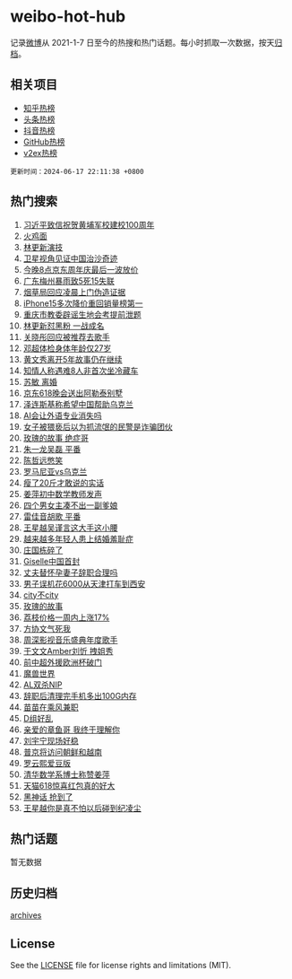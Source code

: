 # weibo-hot-hub

记录[微博](https://www.weibo.com)从 2021-1-7 日至今的热搜和热门话题。每小时抓取一次数据，按天[归档](archives)。

## 相关项目

- [知乎热榜](https://github.com/lonnyzhang423/zhihu-hot-hub)
- [头条热榜](https://github.com/lonnyzhang423/toutiao-hot-hub)
- [抖音热榜](https://github.com/lonnyzhang423/douyin-hot-hub)
- [GitHub热榜](https://github.com/lonnyzhang423/github-hot-hub)
- [v2ex热榜](https://github.com/lonnyzhang423/v2ex-hot-hub)


`更新时间：2024-06-17 22:11:38 +0800`

## 热门搜索

1. [习近平致信祝贺黄埔军校建校100周年](https://m.weibo.cn/search?containerid=100103type%3D1%26t%3D10%26q%3D%23%E4%B9%A0%E8%BF%91%E5%B9%B3%E8%87%B4%E4%BF%A1%E7%A5%9D%E8%B4%BA%E9%BB%84%E5%9F%94%E5%86%9B%E6%A0%A1%E5%BB%BA%E6%A0%A1100%E5%91%A8%E5%B9%B4%23&stream_entry_id=51&isnewpage=1&extparam=seat%3D1%26stream_entry_id%3D51%26c_type%3D51%26pos%3D0%26cate%3D10103%26filter_type%3Drealtimehot%26dgr%3D0%26q%3D%2523%25E4%25B9%25A0%25E8%25BF%2591%25E5%25B9%25B3%25E8%2587%25B4%25E4%25BF%25A1%25E7%25A5%259D%25E8%25B4%25BA%25E9%25BB%2584%25E5%259F%2594%25E5%2586%259B%25E6%25A0%25A1%25E5%25BB%25BA%25E6%25A0%25A1100%25E5%2591%25A8%25E5%25B9%25B4%2523%26display_time%3D1718633497%26pre_seqid%3D17186334973050192971)
1. [火鸡面](https://m.weibo.cn/search?containerid=100103type%3D1%26t%3D10%26q%3D%E7%81%AB%E9%B8%A1%E9%9D%A2&stream_entry_id=31&isnewpage=1&extparam=seat%3D1%26dgr%3D0%26c_type%3D31%26flag%3D2%26band_rank%3D1%26realpos%3D1%26stream_entry_id%3D31%26lcate%3D5001%26pos%3D0%26q%3D%25E7%2581%25AB%25E9%25B8%25A1%25E9%259D%25A2%26cate%3D5001%26filter_type%3Drealtimehot%26display_time%3D1718633497%26pre_seqid%3D17186334973050192971)
1. [林更新演技](https://m.weibo.cn/search?containerid=100103type%3D1%26t%3D10%26q%3D%E6%9E%97%E6%9B%B4%E6%96%B0%E6%BC%94%E6%8A%80&stream_entry_id=31&isnewpage=1&extparam=seat%3D1%26dgr%3D0%26c_type%3D31%26flag%3D1%26band_rank%3D2%26realpos%3D2%26stream_entry_id%3D31%26lcate%3D5001%26pos%3D1%26q%3D%25E6%259E%2597%25E6%259B%25B4%25E6%2596%25B0%25E6%25BC%2594%25E6%258A%2580%26cate%3D5001%26filter_type%3Drealtimehot%26display_time%3D1718633497%26pre_seqid%3D17186334973050192971)
1. [卫星视角见证中国治沙奇迹](https://m.weibo.cn/search?containerid=100103type%3D1%26t%3D10%26q%3D%23%E5%8D%AB%E6%98%9F%E8%A7%86%E8%A7%92%E8%A7%81%E8%AF%81%E4%B8%AD%E5%9B%BD%E6%B2%BB%E6%B2%99%E5%A5%87%E8%BF%B9%23&stream_entry_id=31&isnewpage=1&extparam=seat%3D1%26dgr%3D0%26c_type%3D31%26flag%3D1%26band_rank%3D3%26realpos%3D3%26stream_entry_id%3D31%26lcate%3D5001%26pos%3D2%26q%3D%2523%25E5%258D%25AB%25E6%2598%259F%25E8%25A7%2586%25E8%25A7%2592%25E8%25A7%2581%25E8%25AF%2581%25E4%25B8%25AD%25E5%259B%25BD%25E6%25B2%25BB%25E6%25B2%2599%25E5%25A5%2587%25E8%25BF%25B9%2523%26cate%3D5001%26filter_type%3Drealtimehot%26display_time%3D1718633497%26pre_seqid%3D17186334973050192971)
1. [今晚8点京东周年庆最后一波放价](https://m.weibo.cn/search?containerid=100103type%3D1%26t%3D10%26q%3D%23%E4%BB%8A%E6%99%9A8%E7%82%B9%E4%BA%AC%E4%B8%9C%E5%91%A8%E5%B9%B4%E5%BA%86%E6%9C%80%E5%90%8E%E4%B8%80%E6%B3%A2%E6%94%BE%E4%BB%B7%23&stream_entry_id=31&isnewpage=1&extparam=seat%3D1%26dgr%3D0%26c_type%3D31%26adid%3D242049%26topic_ad%3D1%26cate%3D5001%26band_rank%3D4%26stream_entry_id%3D31%26is_ad_pos%3D1%26lcate%3D5001%26pos%3D3%26q%3D%2523%25E4%25BB%258A%25E6%2599%259A8%25E7%2582%25B9%25E4%25BA%25AC%25E4%25B8%259C%25E5%2591%25A8%25E5%25B9%25B4%25E5%25BA%2586%25E6%259C%2580%25E5%2590%258E%25E4%25B8%2580%25E6%25B3%25A2%25E6%2594%25BE%25E4%25BB%25B7%2523%26filter_type%3Drealtimehot%26display_time%3D1718633497%26pre_seqid%3D17186334973050192971)
1. [广东梅州暴雨致5死15失联](https://m.weibo.cn/search?containerid=100103type%3D1%26t%3D10%26q%3D%23%E5%B9%BF%E4%B8%9C%E6%A2%85%E5%B7%9E%E6%9A%B4%E9%9B%A8%E8%87%B45%E6%AD%BB15%E5%A4%B1%E8%81%94%23&stream_entry_id=31&isnewpage=1&extparam=seat%3D1%26dgr%3D0%26c_type%3D31%26flag%3D1%26band_rank%3D4%26realpos%3D4%26stream_entry_id%3D31%26lcate%3D5001%26pos%3D4%26q%3D%2523%25E5%25B9%25BF%25E4%25B8%259C%25E6%25A2%2585%25E5%25B7%259E%25E6%259A%25B4%25E9%259B%25A8%25E8%2587%25B45%25E6%25AD%25BB15%25E5%25A4%25B1%25E8%2581%2594%2523%26cate%3D5001%26filter_type%3Drealtimehot%26display_time%3D1718633497%26pre_seqid%3D17186334973050192971)
1. [烟草局回应凌晨上门伪造证据](https://m.weibo.cn/search?containerid=100103type%3D1%26t%3D10%26q%3D%23%E7%83%9F%E8%8D%89%E5%B1%80%E5%9B%9E%E5%BA%94%E5%87%8C%E6%99%A8%E4%B8%8A%E9%97%A8%E4%BC%AA%E9%80%A0%E8%AF%81%E6%8D%AE%23&stream_entry_id=31&isnewpage=1&extparam=seat%3D1%26dgr%3D0%26c_type%3D31%26flag%3D1%26band_rank%3D5%26realpos%3D5%26stream_entry_id%3D31%26lcate%3D5001%26pos%3D5%26q%3D%2523%25E7%2583%259F%25E8%258D%2589%25E5%25B1%2580%25E5%259B%259E%25E5%25BA%2594%25E5%2587%258C%25E6%2599%25A8%25E4%25B8%258A%25E9%2597%25A8%25E4%25BC%25AA%25E9%2580%25A0%25E8%25AF%2581%25E6%258D%25AE%2523%26cate%3D5001%26filter_type%3Drealtimehot%26display_time%3D1718633497%26pre_seqid%3D17186334973050192971)
1. [iPhone15多次降价重回销量榜第一](https://m.weibo.cn/search?containerid=100103type%3D1%26t%3D10%26q%3D%23iPhone15%E5%A4%9A%E6%AC%A1%E9%99%8D%E4%BB%B7%E9%87%8D%E5%9B%9E%E9%94%80%E9%87%8F%E6%A6%9C%E7%AC%AC%E4%B8%80%23&stream_entry_id=31&isnewpage=1&extparam=seat%3D1%26dgr%3D0%26c_type%3D31%26flag%3D0%26band_rank%3D6%26realpos%3D6%26stream_entry_id%3D31%26lcate%3D5001%26pos%3D6%26q%3D%2523iPhone15%25E5%25A4%259A%25E6%25AC%25A1%25E9%2599%258D%25E4%25BB%25B7%25E9%2587%258D%25E5%259B%259E%25E9%2594%2580%25E9%2587%258F%25E6%25A6%259C%25E7%25AC%25AC%25E4%25B8%2580%2523%26cate%3D5001%26filter_type%3Drealtimehot%26display_time%3D1718633497%26pre_seqid%3D17186334973050192971)
1. [重庆市教委辟谣生地会考提前泄题](https://m.weibo.cn/search?containerid=100103type%3D1%26t%3D10%26q%3D%23%E9%87%8D%E5%BA%86%E5%B8%82%E6%95%99%E5%A7%94%E8%BE%9F%E8%B0%A3%E7%94%9F%E5%9C%B0%E4%BC%9A%E8%80%83%E6%8F%90%E5%89%8D%E6%B3%84%E9%A2%98%23&stream_entry_id=31&isnewpage=1&extparam=seat%3D1%26dgr%3D0%26c_type%3D31%26adid%3D242060%26cate%3D5001%26band_rank%3D7%26stream_entry_id%3D31%26is_ad_pos%3D1%26lcate%3D5001%26pos%3D7%26filter_type%3Drealtimehot%26q%3D%2523%25E9%2587%258D%25E5%25BA%2586%25E5%25B8%2582%25E6%2595%2599%25E5%25A7%2594%25E8%25BE%259F%25E8%25B0%25A3%25E7%2594%259F%25E5%259C%25B0%25E4%25BC%259A%25E8%2580%2583%25E6%258F%2590%25E5%2589%258D%25E6%25B3%2584%25E9%25A2%2598%2523%26display_time%3D1718633497%26pre_seqid%3D17186334973050192971)
1. [林更新怼黑粉 一战成名](https://m.weibo.cn/search?containerid=100103type%3D1%26t%3D10%26q%3D%E6%9E%97%E6%9B%B4%E6%96%B0%E6%80%BC%E9%BB%91%E7%B2%89+%E4%B8%80%E6%88%98%E6%88%90%E5%90%8D&stream_entry_id=31&isnewpage=1&extparam=seat%3D1%26dgr%3D0%26c_type%3D31%26flag%3D2%26band_rank%3D7%26realpos%3D7%26stream_entry_id%3D31%26lcate%3D5001%26pos%3D8%26q%3D%25E6%259E%2597%25E6%259B%25B4%25E6%2596%25B0%25E6%2580%25BC%25E9%25BB%2591%25E7%25B2%2589%2520%25E4%25B8%2580%25E6%2588%2598%25E6%2588%2590%25E5%2590%258D%26cate%3D5001%26filter_type%3Drealtimehot%26display_time%3D1718633497%26pre_seqid%3D17186334973050192971)
1. [关晓彤回应被推荐去歌手](https://m.weibo.cn/search?containerid=100103type%3D1%26t%3D10%26q%3D%23%E5%85%B3%E6%99%93%E5%BD%A4%E5%9B%9E%E5%BA%94%E8%A2%AB%E6%8E%A8%E8%8D%90%E5%8E%BB%E6%AD%8C%E6%89%8B%23&stream_entry_id=31&isnewpage=1&extparam=seat%3D1%26dgr%3D0%26c_type%3D31%26flag%3D1%26band_rank%3D8%26realpos%3D8%26stream_entry_id%3D31%26lcate%3D5001%26pos%3D9%26q%3D%2523%25E5%2585%25B3%25E6%2599%2593%25E5%25BD%25A4%25E5%259B%259E%25E5%25BA%2594%25E8%25A2%25AB%25E6%258E%25A8%25E8%258D%2590%25E5%258E%25BB%25E6%25AD%258C%25E6%2589%258B%2523%26cate%3D5001%26filter_type%3Drealtimehot%26display_time%3D1718633497%26pre_seqid%3D17186334973050192971)
1. [邓超体检身体年龄仅27岁](https://m.weibo.cn/search?containerid=100103type%3D1%26t%3D10%26q%3D%23%E9%82%93%E8%B6%85%E4%BD%93%E6%A3%80%E8%BA%AB%E4%BD%93%E5%B9%B4%E9%BE%84%E4%BB%8527%E5%B2%81%23&stream_entry_id=31&isnewpage=1&extparam=seat%3D1%26dgr%3D0%26c_type%3D31%26flag%3D2%26band_rank%3D9%26realpos%3D9%26stream_entry_id%3D31%26lcate%3D5001%26pos%3D10%26q%3D%2523%25E9%2582%2593%25E8%25B6%2585%25E4%25BD%2593%25E6%25A3%2580%25E8%25BA%25AB%25E4%25BD%2593%25E5%25B9%25B4%25E9%25BE%2584%25E4%25BB%258527%25E5%25B2%2581%2523%26cate%3D5001%26filter_type%3Drealtimehot%26display_time%3D1718633497%26pre_seqid%3D17186334973050192971)
1. [黄文秀离开5年故事仍在继续](https://m.weibo.cn/search?containerid=100103type%3D1%26t%3D10%26q%3D%23%E9%BB%84%E6%96%87%E7%A7%80%E7%A6%BB%E5%BC%805%E5%B9%B4%E6%95%85%E4%BA%8B%E4%BB%8D%E5%9C%A8%E7%BB%A7%E7%BB%AD%23&stream_entry_id=31&isnewpage=1&extparam=seat%3D1%26dgr%3D0%26c_type%3D31%26flag%3D1%26band_rank%3D10%26realpos%3D10%26stream_entry_id%3D31%26lcate%3D5001%26pos%3D11%26q%3D%2523%25E9%25BB%2584%25E6%2596%2587%25E7%25A7%2580%25E7%25A6%25BB%25E5%25BC%25805%25E5%25B9%25B4%25E6%2595%2585%25E4%25BA%258B%25E4%25BB%258D%25E5%259C%25A8%25E7%25BB%25A7%25E7%25BB%25AD%2523%26cate%3D5001%26filter_type%3Drealtimehot%26display_time%3D1718633497%26pre_seqid%3D17186334973050192971)
1. [知情人称遇难8人非首次坐冷藏车](https://m.weibo.cn/search?containerid=100103type%3D1%26t%3D10%26q%3D%23%E7%9F%A5%E6%83%85%E4%BA%BA%E7%A7%B0%E9%81%87%E9%9A%BE8%E4%BA%BA%E9%9D%9E%E9%A6%96%E6%AC%A1%E5%9D%90%E5%86%B7%E8%97%8F%E8%BD%A6%23&stream_entry_id=31&isnewpage=1&extparam=seat%3D1%26dgr%3D0%26c_type%3D31%26flag%3D2%26band_rank%3D11%26realpos%3D11%26stream_entry_id%3D31%26lcate%3D5001%26pos%3D12%26q%3D%2523%25E7%259F%25A5%25E6%2583%2585%25E4%25BA%25BA%25E7%25A7%25B0%25E9%2581%2587%25E9%259A%25BE8%25E4%25BA%25BA%25E9%259D%259E%25E9%25A6%2596%25E6%25AC%25A1%25E5%259D%2590%25E5%2586%25B7%25E8%2597%258F%25E8%25BD%25A6%2523%26cate%3D5001%26filter_type%3Drealtimehot%26display_time%3D1718633497%26pre_seqid%3D17186334973050192971)
1. [苏敏 离婚](https://m.weibo.cn/search?containerid=100103type%3D1%26t%3D10%26q%3D%E8%8B%8F%E6%95%8F+%E7%A6%BB%E5%A9%9A&stream_entry_id=31&isnewpage=1&extparam=seat%3D1%26dgr%3D0%26c_type%3D31%26flag%3D2%26band_rank%3D12%26realpos%3D12%26stream_entry_id%3D31%26lcate%3D5001%26pos%3D13%26q%3D%25E8%258B%258F%25E6%2595%258F%2520%25E7%25A6%25BB%25E5%25A9%259A%26cate%3D5001%26filter_type%3Drealtimehot%26display_time%3D1718633497%26pre_seqid%3D17186334973050192971)
1. [京东618晚会送出阿勒泰别墅](https://m.weibo.cn/search?containerid=100103type%3D1%26t%3D10%26q%3D%23%E4%BA%AC%E4%B8%9C618%E6%99%9A%E4%BC%9A%E9%80%81%E5%87%BA%E9%98%BF%E5%8B%92%E6%B3%B0%E5%88%AB%E5%A2%85%23&stream_entry_id=31&isnewpage=1&extparam=seat%3D1%26dgr%3D0%26c_type%3D31%26adid%3D242025%26flag%3D0%26band_rank%3D13%26realpos%3D13%26stream_entry_id%3D31%26lcate%3D5001%26pos%3D14%26q%3D%2523%25E4%25BA%25AC%25E4%25B8%259C618%25E6%2599%259A%25E4%25BC%259A%25E9%2580%2581%25E5%2587%25BA%25E9%2598%25BF%25E5%258B%2592%25E6%25B3%25B0%25E5%2588%25AB%25E5%25A2%2585%2523%26cate%3D5001%26filter_type%3Drealtimehot%26display_time%3D1718633497%26pre_seqid%3D17186334973050192971)
1. [泽连斯基称希望中国帮助乌克兰](https://m.weibo.cn/search?containerid=100103type%3D1%26t%3D10%26q%3D%23%E6%B3%BD%E8%BF%9E%E6%96%AF%E5%9F%BA%E7%A7%B0%E5%B8%8C%E6%9C%9B%E4%B8%AD%E5%9B%BD%E5%B8%AE%E5%8A%A9%E4%B9%8C%E5%85%8B%E5%85%B0%23&stream_entry_id=31&isnewpage=1&extparam=seat%3D1%26dgr%3D0%26c_type%3D31%26flag%3D1%26band_rank%3D14%26realpos%3D14%26stream_entry_id%3D31%26lcate%3D5001%26pos%3D15%26q%3D%2523%25E6%25B3%25BD%25E8%25BF%259E%25E6%2596%25AF%25E5%259F%25BA%25E7%25A7%25B0%25E5%25B8%258C%25E6%259C%259B%25E4%25B8%25AD%25E5%259B%25BD%25E5%25B8%25AE%25E5%258A%25A9%25E4%25B9%258C%25E5%2585%258B%25E5%2585%25B0%2523%26cate%3D5001%26filter_type%3Drealtimehot%26display_time%3D1718633497%26pre_seqid%3D17186334973050192971)
1. [AI会让外语专业消失吗](https://m.weibo.cn/search?containerid=100103type%3D1%26t%3D10%26q%3D%23AI%E4%BC%9A%E8%AE%A9%E5%A4%96%E8%AF%AD%E4%B8%93%E4%B8%9A%E6%B6%88%E5%A4%B1%E5%90%97%23&stream_entry_id=31&isnewpage=1&extparam=seat%3D1%26dgr%3D0%26c_type%3D31%26adid%3D242173%26flag%3D0%26band_rank%3D15%26realpos%3D15%26stream_entry_id%3D31%26lcate%3D5001%26pos%3D16%26q%3D%2523AI%25E4%25BC%259A%25E8%25AE%25A9%25E5%25A4%2596%25E8%25AF%25AD%25E4%25B8%2593%25E4%25B8%259A%25E6%25B6%2588%25E5%25A4%25B1%25E5%2590%2597%2523%26cate%3D5001%26filter_type%3Drealtimehot%26display_time%3D1718633497%26pre_seqid%3D17186334973050192971)
1. [女子被猥亵后以为抓流氓的民警是诈骗团伙](https://m.weibo.cn/search?containerid=100103type%3D1%26t%3D10%26q%3D%23%E5%A5%B3%E5%AD%90%E8%A2%AB%E7%8C%A5%E4%BA%B5%E5%90%8E%E4%BB%A5%E4%B8%BA%E6%8A%93%E6%B5%81%E6%B0%93%E7%9A%84%E6%B0%91%E8%AD%A6%E6%98%AF%E8%AF%88%E9%AA%97%E5%9B%A2%E4%BC%99%23&stream_entry_id=31&isnewpage=1&extparam=seat%3D1%26dgr%3D0%26c_type%3D31%26flag%3D2%26band_rank%3D16%26realpos%3D16%26stream_entry_id%3D31%26lcate%3D5001%26pos%3D17%26q%3D%2523%25E5%25A5%25B3%25E5%25AD%2590%25E8%25A2%25AB%25E7%258C%25A5%25E4%25BA%25B5%25E5%2590%258E%25E4%25BB%25A5%25E4%25B8%25BA%25E6%258A%2593%25E6%25B5%2581%25E6%25B0%2593%25E7%259A%2584%25E6%25B0%2591%25E8%25AD%25A6%25E6%2598%25AF%25E8%25AF%2588%25E9%25AA%2597%25E5%259B%25A2%25E4%25BC%2599%2523%26cate%3D5001%26filter_type%3Drealtimehot%26display_time%3D1718633497%26pre_seqid%3D17186334973050192971)
1. [玫瑰的故事 绝症哥](https://m.weibo.cn/search?containerid=100103type%3D1%26t%3D10%26q%3D%E7%8E%AB%E7%91%B0%E7%9A%84%E6%95%85%E4%BA%8B+%E7%BB%9D%E7%97%87%E5%93%A5&stream_entry_id=31&isnewpage=1&extparam=seat%3D1%26dgr%3D0%26c_type%3D31%26flag%3D0%26band_rank%3D17%26realpos%3D17%26stream_entry_id%3D31%26lcate%3D5001%26pos%3D18%26q%3D%25E7%258E%25AB%25E7%2591%25B0%25E7%259A%2584%25E6%2595%2585%25E4%25BA%258B%2520%25E7%25BB%259D%25E7%2597%2587%25E5%2593%25A5%26cate%3D5001%26filter_type%3Drealtimehot%26display_time%3D1718633497%26pre_seqid%3D17186334973050192971)
1. [朱一龙吴磊 平番](https://m.weibo.cn/search?containerid=100103type%3D1%26t%3D10%26q%3D%E6%9C%B1%E4%B8%80%E9%BE%99%E5%90%B4%E7%A3%8A+%E5%B9%B3%E7%95%AA&stream_entry_id=31&isnewpage=1&extparam=seat%3D1%26dgr%3D0%26c_type%3D31%26flag%3D0%26band_rank%3D18%26realpos%3D18%26stream_entry_id%3D31%26lcate%3D5001%26pos%3D19%26q%3D%25E6%259C%25B1%25E4%25B8%2580%25E9%25BE%2599%25E5%2590%25B4%25E7%25A3%258A%2520%25E5%25B9%25B3%25E7%2595%25AA%26cate%3D5001%26filter_type%3Drealtimehot%26display_time%3D1718633497%26pre_seqid%3D17186334973050192971)
1. [陈哲远憋笑](https://m.weibo.cn/search?containerid=100103type%3D1%26t%3D10%26q%3D%23%E9%99%88%E5%93%B2%E8%BF%9C%E6%86%8B%E7%AC%91%23&stream_entry_id=31&isnewpage=1&extparam=seat%3D1%26dgr%3D0%26c_type%3D31%26flag%3D1%26band_rank%3D19%26realpos%3D19%26stream_entry_id%3D31%26lcate%3D5001%26pos%3D20%26q%3D%2523%25E9%2599%2588%25E5%2593%25B2%25E8%25BF%259C%25E6%2586%258B%25E7%25AC%2591%2523%26cate%3D5001%26filter_type%3Drealtimehot%26display_time%3D1718633497%26pre_seqid%3D17186334973050192971)
1. [罗马尼亚vs乌克兰](https://m.weibo.cn/search?containerid=100103type%3D1%26t%3D10%26q%3D%23%E7%BD%97%E9%A9%AC%E5%B0%BC%E4%BA%9Avs%E4%B9%8C%E5%85%8B%E5%85%B0%23&stream_entry_id=31&isnewpage=1&extparam=seat%3D1%26dgr%3D0%26c_type%3D31%26flag%3D0%26band_rank%3D20%26realpos%3D20%26stream_entry_id%3D31%26lcate%3D5001%26pos%3D21%26q%3D%2523%25E7%25BD%2597%25E9%25A9%25AC%25E5%25B0%25BC%25E4%25BA%259Avs%25E4%25B9%258C%25E5%2585%258B%25E5%2585%25B0%2523%26cate%3D5001%26filter_type%3Drealtimehot%26display_time%3D1718633497%26pre_seqid%3D17186334973050192971)
1. [瘦了20斤才敢说的实话](https://m.weibo.cn/search?containerid=100103type%3D1%26t%3D10%26q%3D%E7%98%A6%E4%BA%8620%E6%96%A4%E6%89%8D%E6%95%A2%E8%AF%B4%E7%9A%84%E5%AE%9E%E8%AF%9D&stream_entry_id=31&isnewpage=1&extparam=seat%3D1%26dgr%3D0%26c_type%3D31%26flag%3D0%26band_rank%3D21%26realpos%3D21%26stream_entry_id%3D31%26lcate%3D5001%26pos%3D22%26q%3D%25E7%2598%25A6%25E4%25BA%258620%25E6%2596%25A4%25E6%2589%258D%25E6%2595%25A2%25E8%25AF%25B4%25E7%259A%2584%25E5%25AE%259E%25E8%25AF%259D%26cate%3D5001%26filter_type%3Drealtimehot%26display_time%3D1718633497%26pre_seqid%3D17186334973050192971)
1. [姜萍初中数学教师发声](https://m.weibo.cn/search?containerid=100103type%3D1%26t%3D10%26q%3D%23%E5%A7%9C%E8%90%8D%E5%88%9D%E4%B8%AD%E6%95%B0%E5%AD%A6%E6%95%99%E5%B8%88%E5%8F%91%E5%A3%B0%23&stream_entry_id=31&isnewpage=1&extparam=seat%3D1%26dgr%3D0%26c_type%3D31%26flag%3D0%26band_rank%3D22%26realpos%3D22%26stream_entry_id%3D31%26lcate%3D5001%26pos%3D23%26q%3D%2523%25E5%25A7%259C%25E8%2590%258D%25E5%2588%259D%25E4%25B8%25AD%25E6%2595%25B0%25E5%25AD%25A6%25E6%2595%2599%25E5%25B8%2588%25E5%258F%2591%25E5%25A3%25B0%2523%26cate%3D5001%26filter_type%3Drealtimehot%26display_time%3D1718633497%26pre_seqid%3D17186334973050192971)
1. [四个男女主凑不出一副爹娘](https://m.weibo.cn/search?containerid=100103type%3D1%26t%3D10%26q%3D%23%E5%9B%9B%E4%B8%AA%E7%94%B7%E5%A5%B3%E4%B8%BB%E5%87%91%E4%B8%8D%E5%87%BA%E4%B8%80%E5%89%AF%E7%88%B9%E5%A8%98%23&stream_entry_id=31&isnewpage=1&extparam=seat%3D1%26dgr%3D0%26c_type%3D31%26flag%3D1%26band_rank%3D23%26realpos%3D23%26stream_entry_id%3D31%26lcate%3D5001%26pos%3D24%26q%3D%2523%25E5%259B%259B%25E4%25B8%25AA%25E7%2594%25B7%25E5%25A5%25B3%25E4%25B8%25BB%25E5%2587%2591%25E4%25B8%258D%25E5%2587%25BA%25E4%25B8%2580%25E5%2589%25AF%25E7%2588%25B9%25E5%25A8%2598%2523%26cate%3D5001%26filter_type%3Drealtimehot%26display_time%3D1718633497%26pre_seqid%3D17186334973050192971)
1. [雷佳音胡歌 平番](https://m.weibo.cn/search?containerid=100103type%3D1%26t%3D10%26q%3D%E9%9B%B7%E4%BD%B3%E9%9F%B3%E8%83%A1%E6%AD%8C+%E5%B9%B3%E7%95%AA&stream_entry_id=31&isnewpage=1&extparam=seat%3D1%26dgr%3D0%26c_type%3D31%26flag%3D1%26band_rank%3D24%26realpos%3D24%26stream_entry_id%3D31%26lcate%3D5001%26pos%3D25%26q%3D%25E9%259B%25B7%25E4%25BD%25B3%25E9%259F%25B3%25E8%2583%25A1%25E6%25AD%258C%2520%25E5%25B9%25B3%25E7%2595%25AA%26cate%3D5001%26filter_type%3Drealtimehot%26display_time%3D1718633497%26pre_seqid%3D17186334973050192971)
1. [王星越吴谨言这大手这小腰](https://m.weibo.cn/search?containerid=100103type%3D1%26t%3D10%26q%3D%23%E7%8E%8B%E6%98%9F%E8%B6%8A%E5%90%B4%E8%B0%A8%E8%A8%80%E8%BF%99%E5%A4%A7%E6%89%8B%E8%BF%99%E5%B0%8F%E8%85%B0%23&stream_entry_id=31&isnewpage=1&extparam=seat%3D1%26dgr%3D0%26c_type%3D31%26flag%3D0%26band_rank%3D25%26realpos%3D25%26stream_entry_id%3D31%26lcate%3D5001%26pos%3D26%26q%3D%2523%25E7%258E%258B%25E6%2598%259F%25E8%25B6%258A%25E5%2590%25B4%25E8%25B0%25A8%25E8%25A8%2580%25E8%25BF%2599%25E5%25A4%25A7%25E6%2589%258B%25E8%25BF%2599%25E5%25B0%258F%25E8%2585%25B0%2523%26cate%3D5001%26filter_type%3Drealtimehot%26display_time%3D1718633497%26pre_seqid%3D17186334973050192971)
1. [越来越多年轻人患上结婚羞耻症](https://m.weibo.cn/search?containerid=100103type%3D1%26t%3D10%26q%3D%23%E8%B6%8A%E6%9D%A5%E8%B6%8A%E5%A4%9A%E5%B9%B4%E8%BD%BB%E4%BA%BA%E6%82%A3%E4%B8%8A%E7%BB%93%E5%A9%9A%E7%BE%9E%E8%80%BB%E7%97%87%23&stream_entry_id=31&isnewpage=1&extparam=seat%3D1%26dgr%3D0%26c_type%3D31%26flag%3D0%26band_rank%3D26%26realpos%3D26%26stream_entry_id%3D31%26lcate%3D5001%26pos%3D27%26q%3D%2523%25E8%25B6%258A%25E6%259D%25A5%25E8%25B6%258A%25E5%25A4%259A%25E5%25B9%25B4%25E8%25BD%25BB%25E4%25BA%25BA%25E6%2582%25A3%25E4%25B8%258A%25E7%25BB%2593%25E5%25A9%259A%25E7%25BE%259E%25E8%2580%25BB%25E7%2597%2587%2523%26cate%3D5001%26filter_type%3Drealtimehot%26display_time%3D1718633497%26pre_seqid%3D17186334973050192971)
1. [庄国栋碎了](https://m.weibo.cn/search?containerid=100103type%3D1%26t%3D10%26q%3D%E5%BA%84%E5%9B%BD%E6%A0%8B%E7%A2%8E%E4%BA%86&stream_entry_id=31&isnewpage=1&extparam=seat%3D1%26dgr%3D0%26c_type%3D31%26flag%3D0%26band_rank%3D27%26realpos%3D27%26stream_entry_id%3D31%26lcate%3D5001%26pos%3D28%26q%3D%25E5%25BA%2584%25E5%259B%25BD%25E6%25A0%258B%25E7%25A2%258E%25E4%25BA%2586%26cate%3D5001%26filter_type%3Drealtimehot%26display_time%3D1718633497%26pre_seqid%3D17186334973050192971)
1. [Giselle中国首封](https://m.weibo.cn/search?containerid=100103type%3D1%26t%3D10%26q%3D%23Giselle%E4%B8%AD%E5%9B%BD%E9%A6%96%E5%B0%81%23&stream_entry_id=31&isnewpage=1&extparam=seat%3D1%26dgr%3D0%26c_type%3D31%26flag%3D1%26band_rank%3D28%26realpos%3D28%26stream_entry_id%3D31%26lcate%3D5001%26pos%3D29%26q%3D%2523Giselle%25E4%25B8%25AD%25E5%259B%25BD%25E9%25A6%2596%25E5%25B0%2581%2523%26cate%3D5001%26filter_type%3Drealtimehot%26display_time%3D1718633497%26pre_seqid%3D17186334973050192971)
1. [丈夫替怀孕妻子辞职合理吗](https://m.weibo.cn/search?containerid=100103type%3D1%26t%3D10%26q%3D%23%E4%B8%88%E5%A4%AB%E6%9B%BF%E6%80%80%E5%AD%95%E5%A6%BB%E5%AD%90%E8%BE%9E%E8%81%8C%E5%90%88%E7%90%86%E5%90%97%23&stream_entry_id=31&isnewpage=1&extparam=seat%3D1%26dgr%3D0%26c_type%3D31%26flag%3D0%26band_rank%3D29%26realpos%3D29%26stream_entry_id%3D31%26lcate%3D5001%26pos%3D30%26q%3D%2523%25E4%25B8%2588%25E5%25A4%25AB%25E6%259B%25BF%25E6%2580%2580%25E5%25AD%2595%25E5%25A6%25BB%25E5%25AD%2590%25E8%25BE%259E%25E8%2581%258C%25E5%2590%2588%25E7%2590%2586%25E5%2590%2597%2523%26cate%3D5001%26filter_type%3Drealtimehot%26display_time%3D1718633497%26pre_seqid%3D17186334973050192971)
1. [男子误机花6000从天津打车到西安](https://m.weibo.cn/search?containerid=100103type%3D1%26t%3D10%26q%3D%23%E7%94%B7%E5%AD%90%E8%AF%AF%E6%9C%BA%E8%8A%B16000%E4%BB%8E%E5%A4%A9%E6%B4%A5%E6%89%93%E8%BD%A6%E5%88%B0%E8%A5%BF%E5%AE%89%23&stream_entry_id=31&isnewpage=1&extparam=seat%3D1%26dgr%3D0%26c_type%3D31%26flag%3D0%26band_rank%3D30%26realpos%3D30%26stream_entry_id%3D31%26lcate%3D5001%26pos%3D31%26q%3D%2523%25E7%2594%25B7%25E5%25AD%2590%25E8%25AF%25AF%25E6%259C%25BA%25E8%258A%25B16000%25E4%25BB%258E%25E5%25A4%25A9%25E6%25B4%25A5%25E6%2589%2593%25E8%25BD%25A6%25E5%2588%25B0%25E8%25A5%25BF%25E5%25AE%2589%2523%26cate%3D5001%26filter_type%3Drealtimehot%26display_time%3D1718633497%26pre_seqid%3D17186334973050192971)
1. [city不city](https://m.weibo.cn/search?containerid=100103type%3D1%26t%3D10%26q%3Dcity%E4%B8%8Dcity&stream_entry_id=31&isnewpage=1&extparam=seat%3D1%26dgr%3D0%26c_type%3D31%26flag%3D1%26band_rank%3D31%26realpos%3D31%26stream_entry_id%3D31%26lcate%3D5001%26pos%3D32%26q%3Dcity%25E4%25B8%258Dcity%26cate%3D5001%26filter_type%3Drealtimehot%26display_time%3D1718633497%26pre_seqid%3D17186334973050192971)
1. [玫瑰的故事](https://m.weibo.cn/search?containerid=100103type%3D1%26t%3D10%26q%3D%E7%8E%AB%E7%91%B0%E7%9A%84%E6%95%85%E4%BA%8B&stream_entry_id=31&isnewpage=1&extparam=seat%3D1%26dgr%3D0%26c_type%3D31%26flag%3D1%26band_rank%3D32%26realpos%3D32%26stream_entry_id%3D31%26lcate%3D5001%26pos%3D33%26q%3D%25E7%258E%25AB%25E7%2591%25B0%25E7%259A%2584%25E6%2595%2585%25E4%25BA%258B%26cate%3D5001%26filter_type%3Drealtimehot%26display_time%3D1718633497%26pre_seqid%3D17186334973050192971)
1. [荔枝价格一周内上涨17%](https://m.weibo.cn/search?containerid=100103type%3D1%26t%3D10%26q%3D%23%E8%8D%94%E6%9E%9D%E4%BB%B7%E6%A0%BC%E4%B8%80%E5%91%A8%E5%86%85%E4%B8%8A%E6%B6%A817%25%23&stream_entry_id=31&isnewpage=1&extparam=seat%3D1%26dgr%3D0%26c_type%3D31%26flag%3D1%26band_rank%3D33%26realpos%3D33%26stream_entry_id%3D31%26lcate%3D5001%26pos%3D34%26q%3D%2523%25E8%258D%2594%25E6%259E%259D%25E4%25BB%25B7%25E6%25A0%25BC%25E4%25B8%2580%25E5%2591%25A8%25E5%2586%2585%25E4%25B8%258A%25E6%25B6%25A817%2525%2523%26cate%3D5001%26filter_type%3Drealtimehot%26display_time%3D1718633497%26pre_seqid%3D17186334973050192971)
1. [方协文气死我](https://m.weibo.cn/search?containerid=100103type%3D1%26t%3D10%26q%3D%E6%96%B9%E5%8D%8F%E6%96%87%E6%B0%94%E6%AD%BB%E6%88%91&stream_entry_id=31&isnewpage=1&extparam=seat%3D1%26dgr%3D0%26c_type%3D31%26flag%3D1%26band_rank%3D34%26realpos%3D34%26stream_entry_id%3D31%26lcate%3D5001%26pos%3D35%26q%3D%25E6%2596%25B9%25E5%258D%258F%25E6%2596%2587%25E6%25B0%2594%25E6%25AD%25BB%25E6%2588%2591%26cate%3D5001%26filter_type%3Drealtimehot%26display_time%3D1718633497%26pre_seqid%3D17186334973050192971)
1. [周深影视音乐盛典年度歌手](https://m.weibo.cn/search?containerid=100103type%3D1%26t%3D10%26q%3D%23%E5%91%A8%E6%B7%B1%E5%BD%B1%E8%A7%86%E9%9F%B3%E4%B9%90%E7%9B%9B%E5%85%B8%E5%B9%B4%E5%BA%A6%E6%AD%8C%E6%89%8B%23&stream_entry_id=31&isnewpage=1&extparam=seat%3D1%26dgr%3D0%26c_type%3D31%26flag%3D1%26band_rank%3D35%26realpos%3D35%26stream_entry_id%3D31%26lcate%3D5001%26pos%3D36%26q%3D%2523%25E5%2591%25A8%25E6%25B7%25B1%25E5%25BD%25B1%25E8%25A7%2586%25E9%259F%25B3%25E4%25B9%2590%25E7%259B%259B%25E5%2585%25B8%25E5%25B9%25B4%25E5%25BA%25A6%25E6%25AD%258C%25E6%2589%258B%2523%26cate%3D5001%26filter_type%3Drealtimehot%26display_time%3D1718633497%26pre_seqid%3D17186334973050192971)
1. [于文文Amber刘忻 拽姐秀](https://m.weibo.cn/search?containerid=100103type%3D1%26t%3D10%26q%3D%E4%BA%8E%E6%96%87%E6%96%87Amber%E5%88%98%E5%BF%BB+%E6%8B%BD%E5%A7%90%E7%A7%80&stream_entry_id=31&isnewpage=1&extparam=seat%3D1%26dgr%3D0%26c_type%3D31%26flag%3D1%26band_rank%3D36%26realpos%3D36%26stream_entry_id%3D31%26lcate%3D5001%26pos%3D37%26q%3D%25E4%25BA%258E%25E6%2596%2587%25E6%2596%2587Amber%25E5%2588%2598%25E5%25BF%25BB%2520%25E6%258B%25BD%25E5%25A7%2590%25E7%25A7%2580%26cate%3D5001%26filter_type%3Drealtimehot%26display_time%3D1718633497%26pre_seqid%3D17186334973050192971)
1. [前中超外援欧洲杯破门](https://m.weibo.cn/search?containerid=100103type%3D1%26t%3D10%26q%3D%23%E5%89%8D%E4%B8%AD%E8%B6%85%E5%A4%96%E6%8F%B4%E6%AC%A7%E6%B4%B2%E6%9D%AF%E7%A0%B4%E9%97%A8%23&stream_entry_id=31&isnewpage=1&extparam=seat%3D1%26dgr%3D0%26c_type%3D31%26flag%3D1%26band_rank%3D37%26realpos%3D37%26stream_entry_id%3D31%26lcate%3D5001%26pos%3D38%26q%3D%2523%25E5%2589%258D%25E4%25B8%25AD%25E8%25B6%2585%25E5%25A4%2596%25E6%258F%25B4%25E6%25AC%25A7%25E6%25B4%25B2%25E6%259D%25AF%25E7%25A0%25B4%25E9%2597%25A8%2523%26cate%3D5001%26filter_type%3Drealtimehot%26display_time%3D1718633497%26pre_seqid%3D17186334973050192971)
1. [魔兽世界](https://m.weibo.cn/search?containerid=100103type%3D1%26t%3D10%26q%3D%E9%AD%94%E5%85%BD%E4%B8%96%E7%95%8C&stream_entry_id=31&isnewpage=1&extparam=seat%3D1%26dgr%3D0%26c_type%3D31%26flag%3D1%26band_rank%3D38%26realpos%3D38%26stream_entry_id%3D31%26lcate%3D5001%26pos%3D39%26q%3D%25E9%25AD%2594%25E5%2585%25BD%25E4%25B8%2596%25E7%2595%258C%26cate%3D5001%26filter_type%3Drealtimehot%26display_time%3D1718633497%26pre_seqid%3D17186334973050192971)
1. [AL双杀NIP](https://m.weibo.cn/search?containerid=100103type%3D1%26t%3D10%26q%3D%23AL%E5%8F%8C%E6%9D%80NIP%23&stream_entry_id=31&isnewpage=1&extparam=seat%3D1%26dgr%3D0%26c_type%3D31%26flag%3D1%26band_rank%3D39%26realpos%3D39%26stream_entry_id%3D31%26lcate%3D5001%26pos%3D40%26q%3D%2523AL%25E5%258F%258C%25E6%259D%2580NIP%2523%26cate%3D5001%26filter_type%3Drealtimehot%26display_time%3D1718633497%26pre_seqid%3D17186334973050192971)
1. [辞职后清理完手机多出100G内存](https://m.weibo.cn/search?containerid=100103type%3D1%26t%3D10%26q%3D%23%E8%BE%9E%E8%81%8C%E5%90%8E%E6%B8%85%E7%90%86%E5%AE%8C%E6%89%8B%E6%9C%BA%E5%A4%9A%E5%87%BA100G%E5%86%85%E5%AD%98%23&stream_entry_id=31&isnewpage=1&extparam=seat%3D1%26dgr%3D0%26c_type%3D31%26flag%3D1%26band_rank%3D40%26realpos%3D40%26stream_entry_id%3D31%26lcate%3D5001%26pos%3D41%26q%3D%2523%25E8%25BE%259E%25E8%2581%258C%25E5%2590%258E%25E6%25B8%2585%25E7%2590%2586%25E5%25AE%258C%25E6%2589%258B%25E6%259C%25BA%25E5%25A4%259A%25E5%2587%25BA100G%25E5%2586%2585%25E5%25AD%2598%2523%26cate%3D5001%26filter_type%3Drealtimehot%26display_time%3D1718633497%26pre_seqid%3D17186334973050192971)
1. [苗苗在乘风兼职](https://m.weibo.cn/search?containerid=100103type%3D1%26t%3D10%26q%3D%E8%8B%97%E8%8B%97%E5%9C%A8%E4%B9%98%E9%A3%8E%E5%85%BC%E8%81%8C&stream_entry_id=31&isnewpage=1&extparam=seat%3D1%26dgr%3D0%26c_type%3D31%26flag%3D0%26band_rank%3D41%26realpos%3D41%26stream_entry_id%3D31%26lcate%3D5001%26pos%3D42%26q%3D%25E8%258B%2597%25E8%258B%2597%25E5%259C%25A8%25E4%25B9%2598%25E9%25A3%258E%25E5%2585%25BC%25E8%2581%258C%26cate%3D5001%26filter_type%3Drealtimehot%26display_time%3D1718633497%26pre_seqid%3D17186334973050192971)
1. [D组好乱](https://m.weibo.cn/search?containerid=100103type%3D1%26t%3D10%26q%3D%23D%E7%BB%84%E5%A5%BD%E4%B9%B1%23&stream_entry_id=31&isnewpage=1&extparam=seat%3D1%26dgr%3D0%26c_type%3D31%26flag%3D0%26band_rank%3D42%26realpos%3D42%26stream_entry_id%3D31%26lcate%3D5001%26pos%3D43%26q%3D%2523D%25E7%25BB%2584%25E5%25A5%25BD%25E4%25B9%25B1%2523%26cate%3D5001%26filter_type%3Drealtimehot%26display_time%3D1718633497%26pre_seqid%3D17186334973050192971)
1. [亲爱的章鱼哥 我终于理解你](https://m.weibo.cn/search?containerid=100103type%3D1%26t%3D10%26q%3D%E4%BA%B2%E7%88%B1%E7%9A%84%E7%AB%A0%E9%B1%BC%E5%93%A5+%E6%88%91%E7%BB%88%E4%BA%8E%E7%90%86%E8%A7%A3%E4%BD%A0&stream_entry_id=31&isnewpage=1&extparam=seat%3D1%26dgr%3D0%26c_type%3D31%26flag%3D1%26band_rank%3D43%26realpos%3D43%26stream_entry_id%3D31%26lcate%3D5001%26pos%3D44%26q%3D%25E4%25BA%25B2%25E7%2588%25B1%25E7%259A%2584%25E7%25AB%25A0%25E9%25B1%25BC%25E5%2593%25A5%2520%25E6%2588%2591%25E7%25BB%2588%25E4%25BA%258E%25E7%2590%2586%25E8%25A7%25A3%25E4%25BD%25A0%26cate%3D5001%26filter_type%3Drealtimehot%26display_time%3D1718633497%26pre_seqid%3D17186334973050192971)
1. [刘宇宁现场好稳](https://m.weibo.cn/search?containerid=100103type%3D1%26t%3D10%26q%3D%E5%88%98%E5%AE%87%E5%AE%81%E7%8E%B0%E5%9C%BA%E5%A5%BD%E7%A8%B3&stream_entry_id=31&isnewpage=1&extparam=seat%3D1%26dgr%3D0%26c_type%3D31%26flag%3D1%26band_rank%3D44%26realpos%3D44%26stream_entry_id%3D31%26lcate%3D5001%26pos%3D45%26q%3D%25E5%2588%2598%25E5%25AE%2587%25E5%25AE%2581%25E7%258E%25B0%25E5%259C%25BA%25E5%25A5%25BD%25E7%25A8%25B3%26cate%3D5001%26filter_type%3Drealtimehot%26display_time%3D1718633497%26pre_seqid%3D17186334973050192971)
1. [普京将访问朝鲜和越南](https://m.weibo.cn/search?containerid=100103type%3D1%26t%3D10%26q%3D%23%E6%99%AE%E4%BA%AC%E5%B0%86%E8%AE%BF%E9%97%AE%E6%9C%9D%E9%B2%9C%E5%92%8C%E8%B6%8A%E5%8D%97%23&stream_entry_id=31&isnewpage=1&extparam=seat%3D1%26dgr%3D0%26c_type%3D31%26flag%3D1%26band_rank%3D45%26realpos%3D45%26stream_entry_id%3D31%26lcate%3D5001%26pos%3D46%26q%3D%2523%25E6%2599%25AE%25E4%25BA%25AC%25E5%25B0%2586%25E8%25AE%25BF%25E9%2597%25AE%25E6%259C%259D%25E9%25B2%259C%25E5%2592%258C%25E8%25B6%258A%25E5%258D%2597%2523%26cate%3D5001%26filter_type%3Drealtimehot%26display_time%3D1718633497%26pre_seqid%3D17186334973050192971)
1. [罗云熙爱豆版](https://m.weibo.cn/search?containerid=100103type%3D1%26t%3D10%26q%3D%E7%BD%97%E4%BA%91%E7%86%99%E7%88%B1%E8%B1%86%E7%89%88&stream_entry_id=31&isnewpage=1&extparam=seat%3D1%26dgr%3D0%26c_type%3D31%26flag%3D1%26band_rank%3D46%26realpos%3D46%26stream_entry_id%3D31%26lcate%3D5001%26pos%3D47%26q%3D%25E7%25BD%2597%25E4%25BA%2591%25E7%2586%2599%25E7%2588%25B1%25E8%25B1%2586%25E7%2589%2588%26cate%3D5001%26filter_type%3Drealtimehot%26display_time%3D1718633497%26pre_seqid%3D17186334973050192971)
1. [清华数学系博士称赞姜萍](https://m.weibo.cn/search?containerid=100103type%3D1%26t%3D10%26q%3D%23%E6%B8%85%E5%8D%8E%E6%95%B0%E5%AD%A6%E7%B3%BB%E5%8D%9A%E5%A3%AB%E7%A7%B0%E8%B5%9E%E5%A7%9C%E8%90%8D%23&stream_entry_id=31&isnewpage=1&extparam=seat%3D1%26dgr%3D0%26c_type%3D31%26flag%3D1%26band_rank%3D47%26realpos%3D47%26stream_entry_id%3D31%26lcate%3D5001%26pos%3D48%26q%3D%2523%25E6%25B8%2585%25E5%258D%258E%25E6%2595%25B0%25E5%25AD%25A6%25E7%25B3%25BB%25E5%258D%259A%25E5%25A3%25AB%25E7%25A7%25B0%25E8%25B5%259E%25E5%25A7%259C%25E8%2590%258D%2523%26cate%3D5001%26filter_type%3Drealtimehot%26display_time%3D1718633497%26pre_seqid%3D17186334973050192971)
1. [天猫618惊喜红包真的好大](https://m.weibo.cn/search?containerid=100103type%3D1%26t%3D10%26q%3D%23%E5%A4%A9%E7%8C%AB618%E6%83%8A%E5%96%9C%E7%BA%A2%E5%8C%85%E7%9C%9F%E7%9A%84%E5%A5%BD%E5%A4%A7%23&stream_entry_id=31&isnewpage=1&extparam=seat%3D1%26dgr%3D0%26c_type%3D31%26flag%3D0%26band_rank%3D48%26realpos%3D48%26stream_entry_id%3D31%26lcate%3D5001%26pos%3D49%26q%3D%2523%25E5%25A4%25A9%25E7%258C%25AB618%25E6%2583%258A%25E5%2596%259C%25E7%25BA%25A2%25E5%258C%2585%25E7%259C%259F%25E7%259A%2584%25E5%25A5%25BD%25E5%25A4%25A7%2523%26cate%3D5001%26filter_type%3Drealtimehot%26display_time%3D1718633497%26pre_seqid%3D17186334973050192971)
1. [黑神话 抢到了](https://m.weibo.cn/search?containerid=100103type%3D1%26t%3D10%26q%3D%E9%BB%91%E7%A5%9E%E8%AF%9D+%E6%8A%A2%E5%88%B0%E4%BA%86&stream_entry_id=31&isnewpage=1&extparam=seat%3D1%26dgr%3D0%26c_type%3D31%26flag%3D0%26band_rank%3D49%26realpos%3D49%26stream_entry_id%3D31%26lcate%3D5001%26pos%3D50%26q%3D%25E9%25BB%2591%25E7%25A5%259E%25E8%25AF%259D%2520%25E6%258A%25A2%25E5%2588%25B0%25E4%25BA%2586%26cate%3D5001%26filter_type%3Drealtimehot%26display_time%3D1718633497%26pre_seqid%3D17186334973050192971)
1. [王星越你是真不怕以后碰到纪凌尘](https://m.weibo.cn/search?containerid=100103type%3D1%26t%3D10%26q%3D%23%E7%8E%8B%E6%98%9F%E8%B6%8A%E4%BD%A0%E6%98%AF%E7%9C%9F%E4%B8%8D%E6%80%95%E4%BB%A5%E5%90%8E%E7%A2%B0%E5%88%B0%E7%BA%AA%E5%87%8C%E5%B0%98%23&stream_entry_id=31&isnewpage=1&extparam=seat%3D1%26dgr%3D0%26c_type%3D31%26flag%3D1%26band_rank%3D50%26realpos%3D50%26stream_entry_id%3D31%26lcate%3D5001%26pos%3D51%26q%3D%2523%25E7%258E%258B%25E6%2598%259F%25E8%25B6%258A%25E4%25BD%25A0%25E6%2598%25AF%25E7%259C%259F%25E4%25B8%258D%25E6%2580%2595%25E4%25BB%25A5%25E5%2590%258E%25E7%25A2%25B0%25E5%2588%25B0%25E7%25BA%25AA%25E5%2587%258C%25E5%25B0%2598%2523%26cate%3D5001%26filter_type%3Drealtimehot%26display_time%3D1718633497%26pre_seqid%3D17186334973050192971)

## 热门话题

暂无数据

## 历史归档

[archives](archives)

## License

See the [LICENSE](LICENSE) file for license rights and limitations (MIT).
